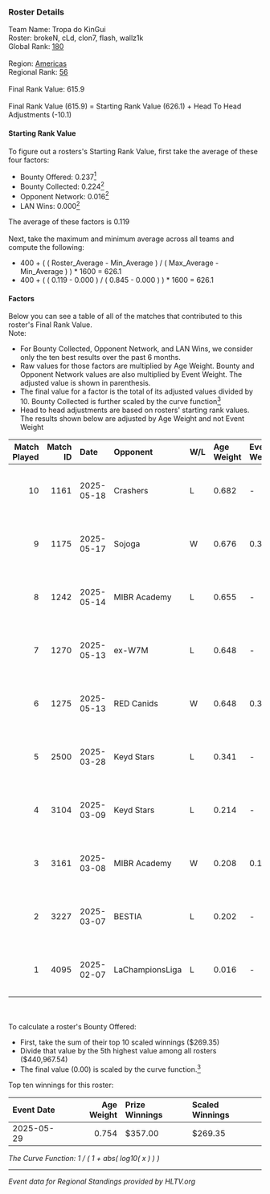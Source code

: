 ### Roster Details<br />
Team Name: Tropa do KinGui<br />
Roster: brokeN, cLd, clon7, flash, wallz1k<br />
Global Rank: [180](../../standings_global_2025_08_04.md)<br />
<br />
Region: [Americas]( ../../standings_americas_2025_08_04.md)<br />
Regional Rank: [56]( ../../standings_americas_2025_08_04.md)<br />
<br />
Final Rank Value:  615.9<br />
<br />
Final Rank Value (615.9) = Starting Rank Value (626.1) + Head To Head Adjustments (-10.1)<br />

#### Starting Rank Value<br />
To figure out a rosters's Starting Rank Value, first take the average of these four factors:<br />
- Bounty Offered: 0.237[<sup>1</sup>](#table2)
- Bounty Collected: 0.224[<sup>2</sup>](#table1)
- Opponent Network: 0.016[<sup>2</sup>](#table1)
- LAN Wins: 0.000[<sup>2</sup>](#table1)

The average of these factors is 0.119<br />
<br />
Next, take the maximum and minimum average across all teams and compute the following:<br />
- 400 + ( ( Roster_Average - Min_Average ) / ( Max_Average - Min_Average ) ) * 1600 = 626.1
- 400 + ( ( 0.119 - 0.000 ) / ( 0.845 - 0.000 ) ) * 1600 = 626.1


#### Factors<br />
Below you can see a table of all of the matches that contributed to this roster's Final Rank Value.<br />
Note:<br />

- For Bounty Collected, Opponent Network, and LAN Wins, we consider only the ten best results over the past 6 months.
- Raw values for those factors are multiplied by Age Weight. Bounty and Opponent Network values are also multiplied by Event Weight. The adjusted value is shown in parenthesis.
- The final value for a factor is the total of its adjusted values divided by 10. Bounty Collected is further scaled by the curve function[<sup>3</sup>](#curveFunction)
- Head to head adjustments are based on rosters' starting rank values. The results shown below are adjusted by Age Weight and not Event Weight
<span id="table1"></span><br />


| Match Played | Match ID | Date       | Opponent        | W/L | Age Weight | Event Weight | Bounty Collected | Opponent Network | LAN Wins  | H2H Adj. | Roster                             |
| -: | -: | :- | :- | :- | :- | :- | :- | :- | :- | -: | :- |
|           10 |     1161 | 2025-05-18 | Crashers        | L   | 0.682      | -            | -                | -                | -         |   -10.09 | brokeN, cLd, clon7, flash, wallz1k |
|            9 |     1175 | 2025-05-17 | Sojoga          | W   | 0.676      | 0.333        | 0.000 (0.000)    | 0.032 (0.007)    | 0 (0.000) |    10.20 | brokeN, cLd, clon7, flash, wallz1k |
|            8 |     1242 | 2025-05-14 | MIBR Academy    | L   | 0.655      | -            | -                | -                | -         |   -10.75 | brokeN, cLd, clon7, flash, wallz1k |
|            7 |     1270 | 2025-05-13 | ex-W7M          | L   | 0.648      | -            | -                | -                | -         |    -8.96 | brokeN, cLd, clon7, flash, wallz1k |
|            6 |     1275 | 2025-05-13 | RED Canids      | W   | 0.648      | 0.333        | 0.015 (0.003)    | 0.710 (0.153)    | 0 (0.000) |    14.46 | brokeN, cLd, clon7, flash, wallz1k |
|            5 |     2500 | 2025-03-28 | Keyd Stars      | L   | 0.341      | -            | -                | -                | -         |    -3.55 | brokeN, cLd, clon7, flash, wallz1k |
|            4 |     3104 | 2025-03-09 | Keyd Stars      | L   | 0.214      | -            | -                | -                | -         |    -2.25 | brokeN, cLd, clon7, flash, wallz1k |
|            3 |     3161 | 2025-03-08 | MIBR Academy    | W   | 0.208      | 0.143        | 0.001 (0.000)    | 0.084 (0.003)    | 0 (0.000) |     3.10 | brokeN, cLd, clon7, flash, wallz1k |
|            2 |     3227 | 2025-03-07 | BESTIA          | L   | 0.202      | -            | -                | -                | -         |    -1.97 | brokeN, cLd, clon7, flash, wallz1k |
|            1 |     4095 | 2025-02-07 | LaChampionsLiga | L   | 0.016      | -            | -                | -                | -         |    -0.33 | brokeN, cLd, clon7, flash, wallz1k |

<br />
<span id="table2"></span><br />
To calculate a roster's Bounty Offered:<br />

- First, take the sum of their top 10 scaled winnings ($269.35)
- Divide that value by the 5th highest value among all rosters ($440,967.54)
- The final value (0.00) is scaled by the curve function.[<sup>3</sup>](#curveFunction)

Top ten winnings for this roster:<br />

| Event Date | Age Weight | Prize Winnings | Scaled Winnings |
| :- | -: | :- | :- |
| 2025-05-29 |      0.754 | $357.00        | $269.35         |


<span id="curveFunction"></span>_The Curve Function: 1 / ( 1 + abs( log10( x ) ) )_<br />

---
_Event data for Regional Standings provided by HLTV.org_<br />
